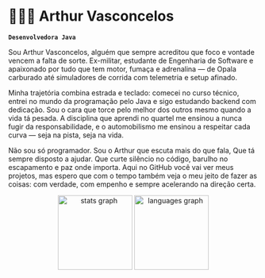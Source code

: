# 👩🏻‍💻 Arthur Vasconcelos

**`Desenvolvedora Java`**

Sou Arthur Vasconcelos, alguém que sempre acreditou que foco e vontade vencem a falta de sorte. Ex-militar, estudante de Engenharia de Software e apaixonado por tudo que tem motor, fumaça e adrenalina — de Opala carburado até simuladores de corrida com telemetria e setup afinado.

Minha trajetória combina estrada e teclado: comecei no curso técnico, entrei no mundo da programação pelo Java e sigo estudando backend com dedicação. Sou o cara que torce pelo melhor dos outros mesmo quando a vida tá pesada. A disciplina que aprendi no quartel me ensinou a nunca fugir da responsabilidade, e o automobilismo me ensinou a respeitar cada curva — seja na pista, seja na vida.

Não sou só programador. Sou o Arthur que escuta mais do que fala, Que tá sempre disposto a ajudar. Que curte silêncio no código, barulho no escapamento e paz onde importa. Aqui no GitHub você vai ver meus projetos, mas espero que com o tempo também veja o meu jeito de fazer as coisas: com verdade, com empenho e sempre acelerando na direção certa.



<div align="center">
  <img src="https://github-readme-stats.vercel.app/api?username=ArthurGVasconcelos&hide_title=false&hide_rank=false&show_icons=true&include_all_commits=true&count_private=true&disable_animations=false&theme=dark&locale=en&hide_border=false&order=1" height="150" alt="stats graph"  />
  <img src="https://github-readme-stats.vercel.app/api/top-langs?username=ArthurGVasconcelos&locale=en&hide_title=false&layout=compact&card_width=320&langs_count=5&theme=dark&hide_border=false&order=2" height="150" alt="languages graph"  />
</div>
